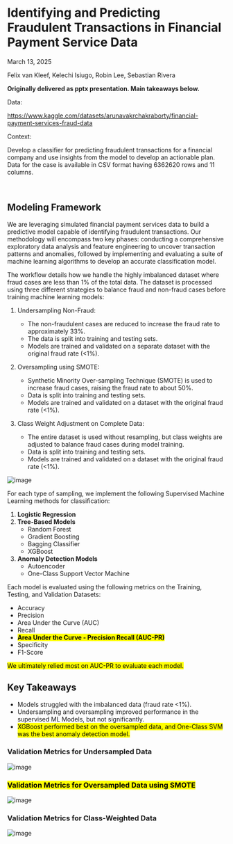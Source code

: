 # Identifying and Predicting Fraudulent Transactions in Financial Payment Service Data

March 13, 2025 

Felix van Kleef, Kelechi Isiugo, Robin Lee, Sebastian Rivera

**Originally delivered as pptx presentation. Main takeaways below.**

Data: 

https://www.kaggle.com/datasets/arunavakrchakraborty/financial-payment-services-fraud-data

Context: 

Develop a classifier for predicting fraudulent transactions for a financial company and use insights from the model to develop an actionable plan. Data for the case is available in CSV format having 6362620 rows and 11 columns.

<br>

## Modeling Framework

We are leveraging simulated financial payment services data to build a predictive model capable of identifying fraudulent transactions.  Our methodology will encompass two key phases: conducting a comprehensive exploratory data analysis and feature engineering to uncover transaction patterns and anomalies, followed by implementing and evaluating a suite of machine learning algorithms to develop an accurate classification model.

The workflow details how we handle the highly imbalanced dataset where fraud cases are less than 1% of the total data. The dataset is processed using three different strategies to balance fraud and non-fraud cases before training machine learning models:

1. Undersampling Non-Fraud:
   * The non-fraudulent cases are reduced to increase the fraud rate to approximately 33%.
   * The data is split into training and testing sets.
   * Models are trained and validated on a separate dataset with the original fraud rate (<1%).
   
2. Oversampling using SMOTE:
   * Synthetic Minority Over-sampling Technique (SMOTE) is used to increase fraud cases, raising the fraud rate to about 50%.
   * Data is split into training and testing sets.
   * Models are trained and validated on a dataset with the original fraud rate (<1%).
   
3. Class Weight Adjustment on Complete Data:
   * The entire dataset is used without resampling, but class weights are adjusted to balance fraud cases during model training.
   * Data is split into training and testing sets.
   * Models are trained and validated on a dataset with the original fraud rate (<1%).
  
![image](https://github.com/user-attachments/assets/7fa87a8d-8526-4dd3-9e1f-050b12c56392)

For each type of sampling, we implement the following Supervised Machine Learning methods for classification:

1. **Logistic Regression**
2. **Tree-Based Models**
   * Random Forest
   * Gradient Boosting
   * Bagging Classifier
   * XGBoost
3. **Anomaly Detection Models**
   * Autoencoder
   * One-Class Support Vector Machine

Each model is evaluated using the following metrics on the Training, Testing, and Validation Datasets:

* Accuracy
* Precision
* Area Under the Curve (AUC)
* Recall
* <mark>**Area Under the Curve - Precision Recall (AUC-PR)**</mark>
* Specificity
* F1-Score

<mark>We ultimately relied most on AUC-PR to evaluate each model.</mark>

## Key Takeaways

* Models struggled with the imbalanced data (fraud rate <1%).
* Undersampling and oversampling improved performance in the supervised ML Models, but not significantly.
* <mark>XGBoost performed best on the oversampled data, and One-Class SVM was the best anomaly detection model.</mark>

### Validation Metrics for Undersampled Data

![image](https://github.com/user-attachments/assets/4d30ffa8-ec10-4f2f-a43a-2cdd1c8c70f0)

### <mark>Validation Metrics for Oversampled Data using SMOTE</mark>

![image](https://github.com/user-attachments/assets/c8e70583-6bd4-4ce0-9b29-d5041c063e16)

### Validation Metrics for Class-Weighted Data

![image](https://github.com/user-attachments/assets/7725fdb6-45b3-4dbb-b9d1-c3b02d8ae641)


